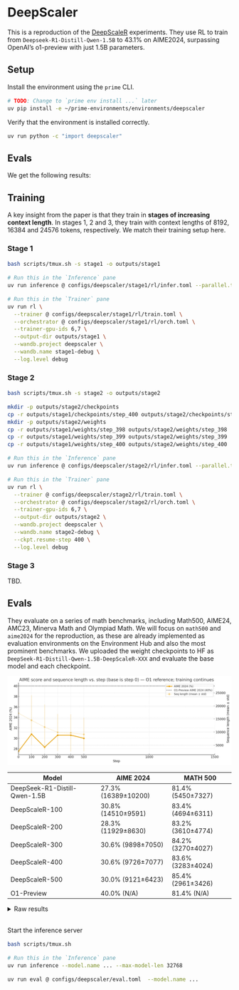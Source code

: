 # DeepScaler

This is a reproduction of the [DeepScaleR](https://pretty-radio-b75.notion.site/DeepScaleR-Surpassing-O1-Preview-with-a-1-5B-Model-by-Scaling-RL-19681902c1468005bed8ca303013a4e2) experiments. They use RL to train from `Deepseek-R1-Distill-Qwen-1.5B` to 43.1% on AIME2024, surpassing OpenAI’s o1-preview with just 1.5B parameters.

## Setup

Install the environment using the `prime` CLI.

```bash
# TODO: Change to `prime env install ...` later
uv pip install -e ~/prime-environments/environments/deepscaler
```

Verify that the environment is installed correctly.

```bash
uv run python -c "import deepscaler"
```

## Evals


We get the following results:

## Training

A key insight from the paper is that they train in **stages of increasing context length**. In stages 1, 2 and 3, they train with context lengths of 8192, 16384 and 24576 tokens, respectively. We match their training setup here.

### Stage 1

```bash
bash scripts/tmux.sh -s stage1 -o outputs/stage1
```

```bash
# Run this in the `Inference` pane
uv run inference @ configs/deepscaler/stage1/rl/infer.toml --parallel.tp 2 --parallel.dp 3 --max-model-len 16384
```

```bash
# Run this in the `Trainer` pane
uv run rl \
  --trainer @ configs/deepscaler/stage1/rl/train.toml \
  --orchestrator @ configs/deepscaler/stage1/rl/orch.toml \
  --trainer-gpu-ids 6,7 \
  --output-dir outputs/stage1 \
  --wandb.project deepscaler \
  --wandb.name stage1-debug \
  --log.level debug
```

### Stage 2

```bash
bash scripts/tmux.sh -s stage2 -o outputs/stage2
```

```bash
mkdir -p outputs/stage2/checkpoints
cp -r outputs/stage1/checkpoints/step_400 outputs/stage2/checkpoints/step_400
mkdir -p outputs/stage2/weights
cp -r outputs/stage1/weights/step_398 outputs/stage2/weights/step_398
cp -r outputs/stage1/weights/step_399 outputs/stage2/weights/step_399
cp -r outputs/stage1/weights/step_400 outputs/stage2/weights/step_400
```

```bash
# Run this in the `Inference` pane
uv run inference @ configs/deepscaler/stage2/rl/infer.toml --parallel.tp 2 --parallel.dp 3 --max-model-len 32768
```

```bash
# Run this in the `Trainer` pane
uv run rl \
  --trainer @ configs/deepscaler/stage2/rl/train.toml \
  --orchestrator @ configs/deepscaler/stage2/rl/orch.toml \
  --trainer-gpu-ids 6,7 \
  --output-dir outputs/stage2 \
  --wandb.project deepscaler \
  --wandb.name stage2-debug \
  --ckpt.resume-step 400 \
  --log.level debug
```

### Stage 3

TBD.

## Evals

They evaluate on a series of math benchmarks, including Math500, AIME24, AMC23, Minerva Math and Olympiad Math. We will focus on `math500` and `aime2024` for the reproduction, as these are already implemented as evaluation environments on the Environment Hub and also the most prominent benchmarks. We uploaded the weight checkpoints to HF as `DeepSeek-R1-Distill-Qwen-1.5B-DeepScaleR-XXX` and evaluate the base model and each checkpoint.

![Evals](eval.png)

| Model | AIME 2024 | MATH 500 | 
|-------|-----------|----------|
| DeepSeek-R1-Distill-Qwen-1.5B | 27.3% (16389±10200) | 81.4% (5450±7327) |
| DeepScaleR-100 | 30.8% (14510±9591) | 83.4% (4694±6311) |
| DeepScaleR-200 | 28.3% (11929±8630) | 83.2% (3610±4774) |
| DeepScaleR-300 | 30.6% (9898±7050) | 84.2% (3270±4027) |
| DeepScaleR-400 | 30.6% (9726±7077) | 83.6% (3283±4024) |
| DeepScaleR-500 | 30.0% (9121±6423) | 85.4% (2961±3426) |
| O1-Preview | 40.0% (N/A) | 81.4% (N/A) |

<details>
<summary>Raw results</summary>
<pre><code>
Base Model
Evaluated math500 in 1547.25s (Avg@1=0.8140, Pass@1: 0.8140, Completion Length: 5450.29 (±7327.93, ∈[266.00, 32734.00]), Truncated: 3.8%)
Evaluated aime2024 in 1546.06s (Avg@16=0.2729, Pass@8: 0.6130, Completion Length: 16389.57 (±10200.73, ∈[1643.00, 32699.00]), Truncated: 15.2%)

Step 100
Evaluated math500 in 1280.38s (Avg@1=0.8340, Pass@1: 0.8340, Completion Length: 4694.13 (±6311.37, ∈[225.00, 32729.00]), Truncated: 2.2%)
Evaluated aime2024 in 1279.09s (Avg@16=0.3083, Pass@8: 0.6363, Completion Length: 14510.24 (±9591.44, ∈[1606.00, 32696.00]), Truncated: 10.4%)

Step 200
Evaluated math500 in 942.63s (Avg@1=0.8320, Pass@1: 0.8320, Completion Length: 3610.20 (±4774.83, ∈[404.00, 32649.00]), Truncated: 0.8%)
Evaluated aime2024 in 942.34s (Avg@16=0.2833, Pass@8: 0.6043, Completion Length: 11929.71 (±8630.59, ∈[1770.00, 32701.00]), Truncated: 6.7%)

Step 300
Evaluated math500 in 737.77s (Avg@1=0.8420, Pass@1: 0.8420, Completion Length: 3270.25 (±4027.97, ∈[415.00, 32732.00]), Truncated: 0.4%)
Evaluated aime2024 in 736.54s (Avg@16=0.3063, Pass@8: 0.6350, Completion Length: 9898.05 (±7050.03, ∈[1606.00, 32696.00]), Truncated: 3.5%)

Step 400
Evaluated math500 in 727.78s (Avg@1=0.8360, Pass@1: 0.8360, Completion Length: 3283.45 (±4024.46, ∈[282.00, 32721.00]), Truncated: 0.4%)
Evaluated aime2024 in 726.83s (Avg@16=0.3063, Pass@8: 0.6567, Completion Length: 9726.12 (±7077.99, ∈[1266.00, 32686.00]), Truncated: 3.3%)

Step 500
Evaluated math500 in 660.66s (Avg@1=0.8540, Pass@1: 0.8540, Completion Length: 2961.01 (±3426.75, ∈[543.00, 32695.00]), Truncated: 0.6%)
Evaluated aime2024 in 658.95s (Avg@16=0.3000, Pass@8: 0.6460, Completion Length: 9121.69 (±6423.23, ∈[1323.00, 32687.00]), Truncated: 3.1%)
</code>
</pre>
</details>
<br/>

Start the inference server

```bash
bash scripts/tmux.sh
```

```bash
# Run this in the `Inference` pane
uv run inference --model.name ... --max-model-len 32768
```

```bash
uv run eval @ configs/deepscaler/eval.toml  --model.name ...
```